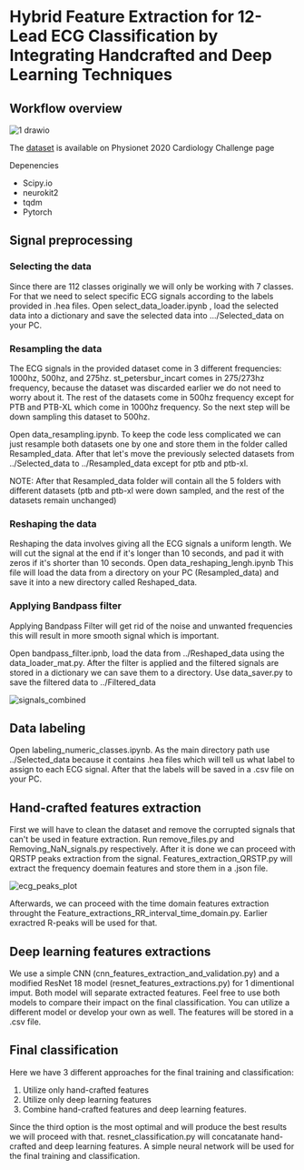 # Hybrid Feature Extraction for 12-Lead ECG Classification by Integrating Handcrafted and Deep Learning Techniques

## Workflow overview
![1 drawio](https://github.com/user-attachments/assets/dfefc059-61b9-4d82-b844-5e216c63b562)

The [dataset](//physionet.org/content/challenge-2020/1.0.2/) is available on Physionet 2020 Cardiology Challenge page

Depenencies

* Scipy.io
* neurokit2
* tqdm
* Pytorch

## Signal preprocessing
### Selecting the data
Since there are 112 classes originally we will only be working with 7 classes. For that we need to select specific ECG signals according to the labels provided in .hea files. 
Open select_data_loader.ipynb , load the selected data into a dictionary and save the selected data into .../Selected_data on your PC.

### Resampling the data
The ECG signals in the provided dataset come in 3 different frequencies: 1000hz, 500hz, and 275hz. st_petersbur_incart comes in 275/273hz frequency, because the dataset was discarded earlier we do not need to worry about it. The rest of the datasets come in 500hz frequency except for PTB and PTB-XL which come in 1000hz frequency.  So the next step will be down sampling this dataset to 500hz.

Open data_resampling.ipynb. To keep the code less complicated we can just resample both datasets one by one and store them in the folder called Resampled_data.
After that let's move the previously selected datasets from ../Selected_data to ../Resampled_data except for ptb and ptb-xl. 

NOTE: After that Resampled_data folder will contain all the 5 folders with different datasets (ptb and ptb-xl were down sampled, and the rest of the datasets remain unchanged)

### Reshaping the data
Reshaping the data involves giving all the ECG signals a uniform length. We will cut the signal at the end if it's longer than 10 seconds, and pad it with zeros if it's shorter than 10 seconds.
Open data_reshaping_lengh.ipynb This file will load the data from a directory on your PC (Resampled_data) and save it into a new directory called Reshaped_data.

### Applying Bandpass filter
Applying Bandpass Filter will get rid of the noise and unwanted frequencies this will result in more smooth signal which is important. 

Open bandpass_filter.ipnb, load the data from ../Reshaped_data using the data_loader_mat.py. After the filter is applied and the filtered signals are stored in a dictionary we can 
save them to a directory. Use data_saver.py to save the filtered data to ../Filtered_data

![signals_combined](https://github.com/user-attachments/assets/5bad204f-37a0-456a-924d-120e7ba3db1c)

## Data labeling
Open labeling_numeric_classes.ipynb. As the main directory path use ../Selected_data because it contains .hea files which will tell us what label to assign to each ECG signal.
After that the labels will be saved in a .csv file on your PC.

## Hand-crafted features extraction
First we will have to clean the dataset and remove the corrupted signals that can't be used in feature extraction. Run remove_files.py and Removing_NaN_signals.py respectively. 
After it is done we can proceed with QRSTP peaks extraction from the signal. Features_extraction_QRSTP.py will extract the frequency doemain features and store them in a .json file.

![ecg_peaks_plot](https://github.com/user-attachments/assets/da46f631-66e4-470e-9ad8-fb3e87c31854)

Afterwards, we can proceed with the time domain features extraction throught the Feature_extractions_RR_interval_time_domain.py. Earlier exractred R-peaks will be used for that. 

## Deep learning features extractions
We use a simple CNN (cnn_features_extraction_and_validation.py) and a modified ResNet 18 model (resnet_features_extractions.py) for 1 dimentional imput. Both model will separate extracted features. Feel  free to use both models to compare their impact on the final classification. 
You can utilize a different model or develop your own as well. The features will be stored in a .csv file.

## Final classification
Here we have 3 different approaches for the final training and classification:
1. Utilize only hand-crafted features
2. Utilize only deep learning features
3. Combine hand-crafted features and deep learning features.

Since the third option is the most optimal and will produce the best results we will proceed with that.
resnet_classification.py will concatanate hand-crafted and deep learning features. A simple neural network will be used for the final training and classification.

